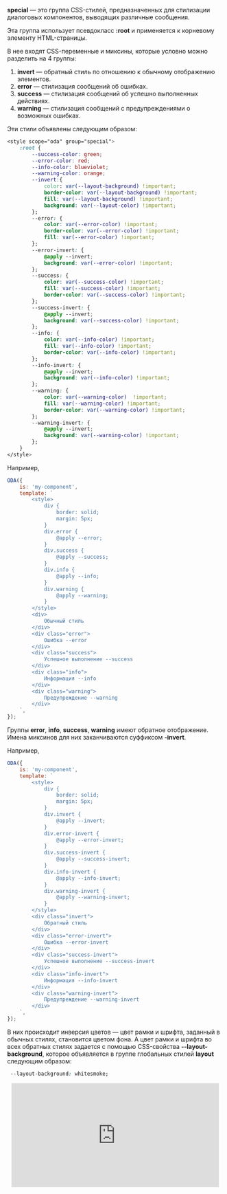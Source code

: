 **special** — это группа CSS-стилей, предназначенных для стилизации диалоговых компонентов, выводящих различные сообщения.

Эта группа использует псевдокласс **:root** и применяется к корневому элементу HTML-страницы.

В нее входят CSS-переменные и миксины, которые условно можно разделить на 4 группы:

1. **invert** — обратный стиль по отношению к обычному отображению элементов.
1. **error** — стилизация сообщений об ошибках.
1. **success** — стилизация сообщений об успешно выполненных действиях.
1. **warning** — стилизация сообщений с предупреждениями о возможных ошибках.

Эти стили объявлены следующим образом:

```css
<style scope="oda" group="special">
    :root {
        --success-color: green;
        --error-color: red;
        --info-color: blueviolet;
        --warning-color: orange;
        --invert:{
            color: var(--layout-background) !important;
            border-color: var(--layout-background) !important;
            fill: var(--layout-background) !important;
            background: var(--layout-color) !important;
        };
        --error: {
            color: var(--error-color) !important;
            border-color: var(--error-color) !important;
            fill: var(--error-color) !important;
        };
        --error-invert: {
            @apply --invert;
            background: var(--error-color) !important;
        };
        --success: {
            color: var(--success-color) !important;
            fill: var(--success-color) !important;
            border-color: var(--success-color) !important;
        };
        --success-invert: {
            @apply --invert;
            background: var(--success-color) !important;
        };
        --info: {
            color: var(--info-color) !important;
            fill: var(--info-color) !important;
            border-color: var(--info-color) !important;
        };
        --info-invert: {
            @apply --invert;
            background: var(--info-color) !important;
        };
        --warning: {
            color: var(--warning-color)  !important;
            fill: var(--warning-color) !important;
            border-color: var(--warning-color) !important;
        };
        --warning-invert: {
            @apply --invert;
            background: var(--warning-color) !important;
        };
    }
</style>
```

Например,

```javascript _run_edit_[my-component.js]_h=150_
ODA({
    is: 'my-component',
    template: `
        <style>
            div {
                border: solid;
                margin: 5px;
            }
            div.error {
                @apply --error;
            }
            div.success {
                @apply --success;
            }
            div.info {
                @apply --info;
            }
            div.warning {
                @apply --warning;
            }
        </style>
        <div>
            Обычный стиль
        </div>
        <div class="error">
            Ошибка --error
        </div>
        <div class="success">
            Успешное выполнение --success
        </div>
        <div class="info">
            Информация --info
        </div>
        <div class="warning">
            Предупреждение --warning
        </div>
    `,
});
```

Группы **error**, **info**, **success**, **warning** имеют обратное отображение. Имена миксинов для них заканчиваются суффиксом **-invert**.

Например,

```javascript _run_edit_[my-component.js]_h=150_
ODA({
    is: 'my-component',
    template: `
        <style>
            div {
                border: solid;
                margin: 5px;
            }
            div.invert {
                @apply --invert;
            }
            div.error-invert {
                @apply --error-invert;
            }
            div.success-invert {
                @apply --success-invert;
            }
            div.info-invert {
                @apply --info-invert;
            }
            div.warning-invert {
                @apply --warning-invert;
            }
        </style>
        <div class="invert">
            Обратный стиль
        </div>
        <div class="error-invert">
            Ошибка --error-invert
        </div>
        <div class="success-invert">
            Успешное выполнение --success-invert
        </div>
        <div class="info-invert">
            Информация --info-invert
        </div>
        <div class="warning-invert">
            Предупреждение --warning-invert
        </div>
    `,
});
```

В них происходит инверсия цветов — цвет рамки и шрифта, заданный в обычных стилях, становится цветом фона. А цвет рамки и шрифта во всех обратных стилях задается с помощью CSS-свойства **--layout-background**, которое объявляется в группе глобальных стилей **layout** следующим образом:

```css
 --layout-background: whitesmoke;
```

<div style="position:relative;padding-bottom:48%; margin:10px">
    <iframe src="https://www.youtube.com/embed/W4ZWaqGVDqE?start=0" frameborder="0" allow="accelerometer; autoplay; encrypted-media; gyroscope; picture-in-picture" allowfullscreen
    	style="position:absolute;width:100%;height:100%;"></iframe>
</div>
